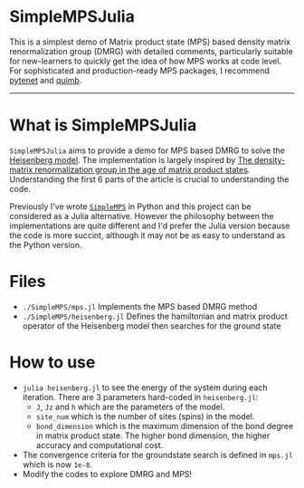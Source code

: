 # SimpleMPSJulia
This is a simplest demo of Matrix product state (MPS) based density matrix renormalization group (DMRG) with detailed comments, particularly suitable for new-learners to quickly get the idea of how MPS works at code level. For sophisticated and production-ready MPS packages, I recommend [pytenet](https://github.com/cmendl/pytenet) and [quimb](https://github.com/jcmgray/quimb).

---
# What is SimpleMPSJulia
`SimpleMPSJulia` aims to provide a demo for MPS based DMRG to solve the [Heisenberg model](https://en.wikipedia.org/wiki/Heisenberg_model_(quantum)).
The implementation is largely inspired by [The density-matrix renormalization group in the age of matrix product states](https://arxiv.org/abs/1008.3477v2). Understanding the first 6 parts of the article is crucial to understanding the code.

Previously I've wrote [`SimpleMPS`](https://github.com/liwt31/SimpleMPS) in Python and this project can be considered as a Julia alternative.
However the philosophy between the implementations are quite different and I'd prefer the Julia version because the code is more succint,
although it may not be as easy to understand as the Python version.

# Files
* `./SimpleMPS/mps.jl` Implements the MPS based DMRG method
* `./SimpleMPS/heisenberg.jl` Defines the hamiltonian and matrix product operator of the Heisenberg model then searches for the ground state

# How to use
* `julia heisenberg.jl` to see the energy of the system during each iteration. There are 3 parameters hard-coded in `heisenberg.jl`:
  * `J`, `Jz` and `h` which are the parameters of the model.
  * `site_num` which is the number of sites (spins) in the model.
  * `bond_dimension` which is the maximum dimension of the bond degree in matrix product state. The higher bond dimension, the higher accuracy and computational cost.
* The convergence criteria for the groundstate search is defined in `mps.jl` which is now `1e-8`.
* Modify the codes to explore DMRG and MPS!
